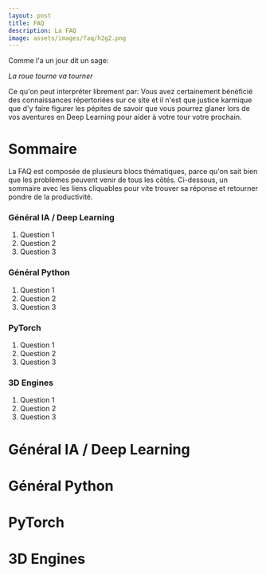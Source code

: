 ```yaml
---
layout: post
title: FAQ
description: La FAQ
image: assets/images/faq/h2g2.png
---
```


Comme l'a un jour dit un sage: 

*La roue tourne va tourner* 

Ce qu'on peut interpréter librement par: Vous avez certainement bénéficié des connaissances répertoriées sur ce site et il n'est que justice karmique que d'y faire figurer les pépites de savoir que vous pourrez glaner lors de vos aventures en Deep Learning pour aider à votre tour votre prochain. 

# Sommaire 


La FAQ est composée de plusieurs blocs thématiques, parce qu'on sait bien que les problèmes peuvent venir de tous les côtés. Ci-dessous, un sommaire avec les liens cliquables pour vite trouver sa réponse et retourner pondre de la productivité. 
 
### Général IA / Deep Learning

1. Question 1
1. Question 2
1. Question 3

### Général Python 

1. Question 1
1. Question 2
1. Question 3

### PyTorch 

1. Question 1
1. Question 2
1. Question 3

### 3D Engines 

1. Question 1
1. Question 2
1. Question 3



# Général IA / Deep Learning

# Général Python 

# PyTorch 

# 3D Engines 


